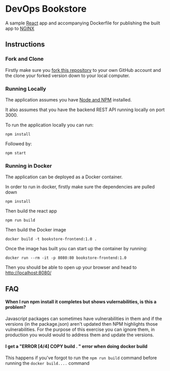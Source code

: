 # DevOps Bookstore

A sample [React](https://reactjs.org/) app and accompanying Dockerfile for publishing the built app to [NGINX](https://www.nginx.com/)


## Instructions

### Fork and Clone

Firstly make sure you [fork this repository](https://docs.github.com/en/github/collaborating-with-pull-requests/working-with-forks/about-forks) to your own GitHub account and the clone your forked version down to your local computer.

### Running Locally

The application assumes you have [Node and NPM](https://docs.npmjs.com/downloading-and-installing-node-js-and-npm#overview) installed. 

It also assumes that you have the backend REST API running locally on port 3000.

To run the application locally you can run:

```
npm install
```

Followed by:

```
npm start
```

### Running in Docker

The application can be deployed as a Docker container.

In order to run in docker, firstly make sure the dependencies are pulled down

```
npm install
```

Then build the react app

```
npm run build
```

Then build the Docker image

```
docker build -t bookstore-frontend:1.0 .
```

Once the image has built you can start up the container by running:

```
docker run --rm -it -p 8080:80 bookstore-frontend:1.0
```

Then you should be able to open up your browser and head to [http://localhost:8080/](http://localhost:8080/)


## FAQ

#### When I run npm install it completes but shows vulernabilities, is this a problem?

Javascript packages can sometimes have vulnerabilities in them and if the versions (in the package.json) aren't updated then NPM highlights those vulnerabilities. For the purpose of this exercise you can ignore them, in production you would would to address them and update the versions.

#### I get a "ERROR [4/4] COPY build . " error when doing docker build

This happens if you've forgot to run the `npm run build` command before running the `docker build....` command